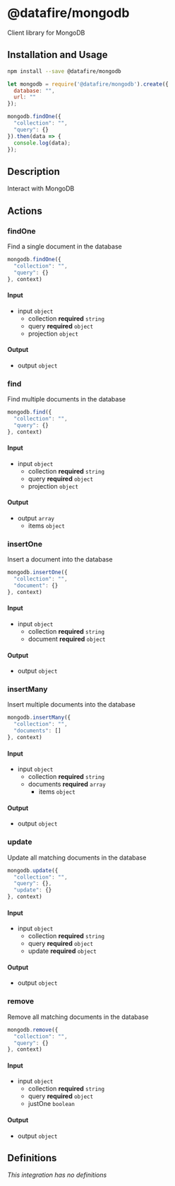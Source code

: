 # @datafire/mongodb

Client library for MongoDB

## Installation and Usage
```bash
npm install --save @datafire/mongodb
```
```js
let mongodb = require('@datafire/mongodb').create({
  database: "",
  url: ""
});

mongodb.findOne({
  "collection": "",
  "query": {}
}).then(data => {
  console.log(data);
});
```

## Description

Interact with MongoDB

## Actions

### findOne
Find a single document in the database


```js
mongodb.findOne({
  "collection": "",
  "query": {}
}, context)
```

#### Input
* input `object`
  * collection **required** `string`
  * query **required** `object`
  * projection `object`

#### Output
* output `object`

### find
Find multiple documents in the database


```js
mongodb.find({
  "collection": "",
  "query": {}
}, context)
```

#### Input
* input `object`
  * collection **required** `string`
  * query **required** `object`
  * projection `object`

#### Output
* output `array`
  * items `object`

### insertOne
Insert a document into the database


```js
mongodb.insertOne({
  "collection": "",
  "document": {}
}, context)
```

#### Input
* input `object`
  * collection **required** `string`
  * document **required** `object`

#### Output
* output `object`

### insertMany
Insert multiple documents into the database


```js
mongodb.insertMany({
  "collection": "",
  "documents": []
}, context)
```

#### Input
* input `object`
  * collection **required** `string`
  * documents **required** `array`
    * items `object`

#### Output
* output `object`

### update
Update all matching documents in the database


```js
mongodb.update({
  "collection": "",
  "query": {},
  "update": {}
}, context)
```

#### Input
* input `object`
  * collection **required** `string`
  * query **required** `object`
  * update **required** `object`

#### Output
* output `object`

### remove
Remove all matching documents in the database


```js
mongodb.remove({
  "collection": "",
  "query": {}
}, context)
```

#### Input
* input `object`
  * collection **required** `string`
  * query **required** `object`
  * justOne `boolean`

#### Output
* output `object`



## Definitions

*This integration has no definitions*
